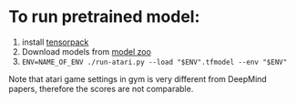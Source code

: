 
# To run pretrained model:

1. install [tensorpack](https://github.com/ppwwyyxx/tensorpack)
2. Download models from [model zoo](https://drive.google.com/open?id=0B9IPQTvr2BBkS0VhX0xmS1c5aFk)
3. `ENV=NAME_OF_ENV ./run-atari.py --load "$ENV".tfmodel --env "$ENV"`

<!--
   -Models are available for the following gym environments:
   -
   -+ [Breakout-v0](https://gym.openai.com/envs/Breakout-v0)
	 -->

Note that atari game settings in gym is very different from DeepMind papers, therefore the scores are not comparable.
